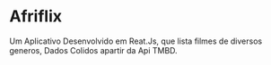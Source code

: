 # Afriflix
Um Aplicativo Desenvolvido em Reat.Js,  que lista filmes de diversos generos, Dados Colidos apartir da Api TMBD.
